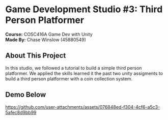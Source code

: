 # Game Development Studio #3:  Third Person Platformer

**Course:** COSC416A Game Dev with Unity  
**Made By:** Chase Winslow (45880549)

## About This Project

In this studio, we followed a tutorial to build a simple third person platformer. 
We applied the skills learned it the past two unity assigments to build a third person platformer with a coin collection system.


## Demo Below

https://github.com/user-attachments/assets/076848ed-f304-4cf6-a5c3-5afec8d9bb99

